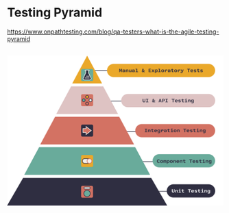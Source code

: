 # Testing Pyramid

https://www.onpathtesting.com/blog/qa-testers-what-is-the-agile-testing-pyramid

<br>
<img src="../assets/testing-pyramid.png" width="700" style="display: block; margin: 0 auto" />
<br>
